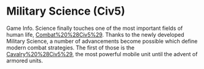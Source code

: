 # Military Science (Civ5)

Game Info.
Science finally touches one of the most important fields of human life, [Combat%20%28Civ5%29](combat). Thanks to the newly developed Military Science, a number of advancements become possible which define modern combat strategies. The first of those is the [Cavalry%20%28Civ5%29](Cavalry), the most powerful mobile unit until the advent of armored units.